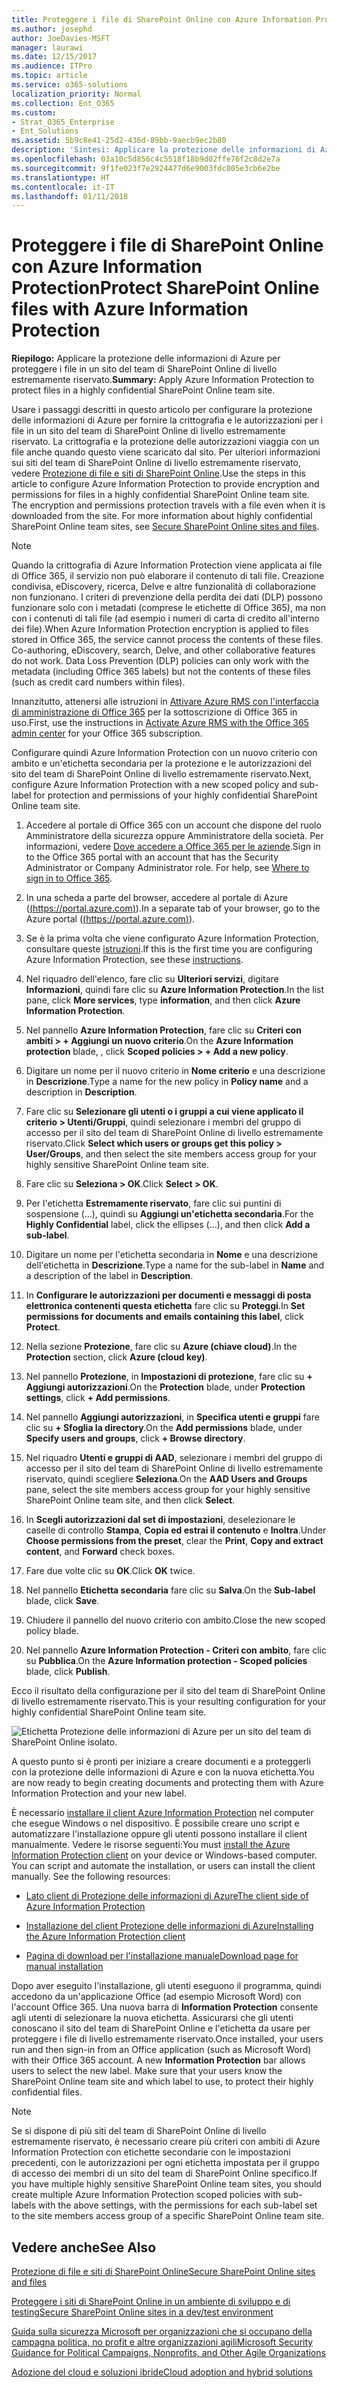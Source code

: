 ```yaml
---
title: Proteggere i file di SharePoint Online con Azure Information Protection
ms.author: josephd
author: JoeDavies-MSFT
manager: laurawi
ms.date: 12/15/2017
ms.audience: ITPro
ms.topic: article
ms.service: o365-solutions
localization_priority: Normal
ms.collection: Ent_O365
ms.custom:
- Strat_O365_Enterprise
- Ent_Solutions
ms.assetid: 5b9c8e41-25d2-436d-89bb-9aecb9ec2b80
description: 'Sintesi: Applicare la protezione delle informazioni di Azure per proteggere i file in un sito del team di SharePoint Online di livello estremamente riservato.'
ms.openlocfilehash: 03a10c5d856c4c5518f18b9d02ffe76f2c8d2e7a
ms.sourcegitcommit: 9f1fe023f7e2924477d6e9003fdc805e3cb6e2be
ms.translationtype: HT
ms.contentlocale: it-IT
ms.lasthandoff: 01/11/2018
---
```

# <a name="protect-sharepoint-online-files-with-azure-information-protection"></a><span data-ttu-id="12262-103">Proteggere i file di SharePoint Online con Azure Information Protection</span><span class="sxs-lookup"><span data-stu-id="12262-103">Protect SharePoint Online files with Azure Information Protection</span></span>

 <span data-ttu-id="12262-104">**Riepilogo:** Applicare la protezione delle informazioni di Azure per proteggere i file in un sito del team di SharePoint Online di livello estremamente riservato.</span><span class="sxs-lookup"><span data-stu-id="12262-104">**Summary:** Apply Azure Information Protection to protect files in a highly confidential SharePoint Online team site.</span></span>
  
<span data-ttu-id="12262-p101">Usare i passaggi descritti in questo articolo per configurare la protezione delle informazioni di Azure per fornire la crittografia e le autorizzazioni per i file in un sito del team di SharePoint Online di livello estremamente riservato. La crittografia e la protezione delle autorizzazioni viaggia con un file anche quando questo viene scaricato dal sito. Per ulteriori informazioni sui siti del team di SharePoint Online di livello estremamente riservato, vedere [Protezione di file e siti di SharePoint Online](secure-sharepoint-online-sites-and-files.md).</span><span class="sxs-lookup"><span data-stu-id="12262-p101">Use the steps in this article to configure Azure Information Protection to provide encryption and permissions for files in a highly confidential SharePoint Online team site. The encryption and permissions protection travels with a file even when it is downloaded from the site. For more information about highly confidential SharePoint Online team sites, see [Secure SharePoint Online sites and files](secure-sharepoint-online-sites-and-files.md).</span></span>
  
> [!NOTE]
> <span data-ttu-id="12262-p102">Quando la crittografia di Azure Information Protection viene applicata ai file di Office 365, il servizio non può elaborare il contenuto di tali file. Creazione condivisa, eDiscovery, ricerca, Delve e altre funzionalità di collaborazione non funzionano. I criteri di prevenzione della perdita dei dati (DLP) possono funzionare solo con i metadati (comprese le etichette di Office 365), ma non con i contenuti di tali file (ad esempio i numeri di carta di credito all'interno dei file).</span><span class="sxs-lookup"><span data-stu-id="12262-p102">When Azure Information Protection encryption is applied to files stored in Office 365, the service cannot process the contents of these files. Co-authoring, eDiscovery, search, Delve, and other collaborative features do not work. Data Loss Prevention (DLP) policies can only work with the metadata (including Office 365 labels) but not the contents of these files (such as credit card numbers within files).</span></span> 
  
<span data-ttu-id="12262-111">Innanzitutto, attenersi alle istruzioni in [Attivare Azure RMS con l'interfaccia di amministrazione di Office 365](https://docs.microsoft.com/information-protection/deploy-use/activate-office365) per la sottoscrizione di Office 365 in uso.</span><span class="sxs-lookup"><span data-stu-id="12262-111">First, use the instructions in [Activate Azure RMS with the Office 365 admin center](https://docs.microsoft.com/information-protection/deploy-use/activate-office365) for your Office 365 subscription.</span></span>
  
<span data-ttu-id="12262-112">Configurare quindi Azure Information Protection con un nuovo criterio con ambito e un'etichetta secondaria per la protezione e le autorizzazioni del sito del team di SharePoint Online di livello estremamente riservato.</span><span class="sxs-lookup"><span data-stu-id="12262-112">Next, configure Azure Information Protection with a new scoped policy and sub-label for protection and permissions of your highly confidential SharePoint Online team site.</span></span>
  
1. <span data-ttu-id="12262-p103">Accedere al portale di Office 365 con un account che dispone del ruolo Amministratore della sicurezza oppure Amministratore della società. Per informazioni, vedere [Dove accedere a Office 365 per le aziende](https://support.office.com/Article/Where-to-sign-in-to-Office-365-e9eb7d51-5430-4929-91ab-6157c5a050b4).</span><span class="sxs-lookup"><span data-stu-id="12262-p103">Sign in to the Office 365 portal with an account that has the Security Administrator or Company Administrator role. For help, see [Where to sign in to Office 365](https://support.office.com/Article/Where-to-sign-in-to-Office-365-e9eb7d51-5430-4929-91ab-6157c5a050b4).</span></span>
    
2. <span data-ttu-id="12262-115">In una scheda a parte del browser, accedere al portale di Azure ([(https://portal.azure.com)](https://portal.azure.com)).</span><span class="sxs-lookup"><span data-stu-id="12262-115">In a separate tab of your browser, go to the Azure portal ([(https://portal.azure.com)](https://portal.azure.com)).</span></span>
    
3. <span data-ttu-id="12262-116">Se è la prima volta che viene configurato Azure Information Protection, consultare queste [istruzioni](https://docs.microsoft.com/information-protection/deploy-use/configure-policy#to-access-the-azure-information-protection-blade-for-the-first-time).</span><span class="sxs-lookup"><span data-stu-id="12262-116">If this is the first time you are configuring Azure Information Protection, see these [instructions](https://docs.microsoft.com/information-protection/deploy-use/configure-policy#to-access-the-azure-information-protection-blade-for-the-first-time).</span></span>
    
4. <span data-ttu-id="12262-117">Nel riquadro dell'elenco, fare clic su **Ulteriori servizi**, digitare **Informazioni**, quindi fare clic su **Azure Information Protection**.</span><span class="sxs-lookup"><span data-stu-id="12262-117">In the list pane, click **More services**, type **information**, and then click **Azure Information Protection**.</span></span>
    
5. <span data-ttu-id="12262-118">Nel pannello **Azure Information Protection**, fare clic su **Criteri con ambiti > + Aggiungi un nuovo criterio**.</span><span class="sxs-lookup"><span data-stu-id="12262-118">On the **Azure Information protection** blade, , click **Scoped policies > + Add a new policy**.</span></span>
    
6. <span data-ttu-id="12262-119">Digitare un nome per il nuovo criterio in **Nome criterio** e una descrizione in **Descrizione**.</span><span class="sxs-lookup"><span data-stu-id="12262-119">Type a name for the new policy in **Policy name** and a description in **Description**.</span></span>
    
7. <span data-ttu-id="12262-120">Fare clic su **Selezionare gli utenti o i gruppi a cui viene applicato il criterio > Utenti/Gruppi**, quindi selezionare i membri del gruppo di accesso per il sito del team di SharePoint Online di livello estremamente riservato.</span><span class="sxs-lookup"><span data-stu-id="12262-120">Click **Select which users or groups get this policy > User/Groups**, and then select the site members access group for your highly sensitive SharePoint Online team site.</span></span> 
    
8. <span data-ttu-id="12262-121">Fare clic su **Seleziona > OK**.</span><span class="sxs-lookup"><span data-stu-id="12262-121">Click **Select > OK**.</span></span>
    
9. <span data-ttu-id="12262-122">Per l'etichetta **Estremamente riservato**, fare clic sui puntini di sospensione (…), quindi su **Aggiungi un'etichetta secondaria**.</span><span class="sxs-lookup"><span data-stu-id="12262-122">For the **Highly Confidential** label, click the ellipses (…), and then click **Add a sub-label**.</span></span>
    
10. <span data-ttu-id="12262-123">Digitare un nome per l'etichetta secondaria in **Nome** e una descrizione dell'etichetta in **Descrizione**.</span><span class="sxs-lookup"><span data-stu-id="12262-123">Type a name for the sub-label in **Name** and a description of the label in **Description**.</span></span>
    
11. <span data-ttu-id="12262-124">In **Configurare le autorizzazioni per documenti e messaggi di posta elettronica contenenti questa etichetta** fare clic su **Proteggi**.</span><span class="sxs-lookup"><span data-stu-id="12262-124">In **Set permissions for documents and emails containing this label**, click **Protect**.</span></span>
    
12. <span data-ttu-id="12262-125">Nella sezione **Protezione**, fare clic su **Azure (chiave cloud)**.</span><span class="sxs-lookup"><span data-stu-id="12262-125">In the **Protection** section, click **Azure (cloud key)**.</span></span>
    
13. <span data-ttu-id="12262-126">Nel pannello **Protezione**, in **Impostazioni di protezione**, fare clic su **+ Aggiungi autorizzazioni**.</span><span class="sxs-lookup"><span data-stu-id="12262-126">On the **Protection** blade, under **Protection settings**, click **+ Add permissions**.</span></span>
    
14. <span data-ttu-id="12262-127">Nel pannello **Aggiungi autorizzazioni**, in **Specifica utenti e gruppi** fare clic su **+ Sfoglia la directory**.</span><span class="sxs-lookup"><span data-stu-id="12262-127">On the **Add permissions** blade, under **Specify users and groups**, click **+ Browse directory**.</span></span>
    
15. <span data-ttu-id="12262-128">Nel riquadro **Utenti e gruppi di AAD**, selezionare i membri del gruppo di accesso per il sito del team di SharePoint Online di livello estremamente riservato, quindi scegliere **Seleziona**.</span><span class="sxs-lookup"><span data-stu-id="12262-128">On the **AAD Users and Groups** pane, select the site members access group for your highly sensitive SharePoint Online team site, and then click **Select**.</span></span>
    
16. <span data-ttu-id="12262-129">In **Scegli autorizzazioni dal set di impostazioni**, deselezionare le caselle di controllo **Stampa**, **Copia ed estrai il contenuto** e **Inoltra**.</span><span class="sxs-lookup"><span data-stu-id="12262-129">Under **Choose permissions from the preset**, clear the **Print**, **Copy and extract content**, and **Forward** check boxes.</span></span>
    
17. <span data-ttu-id="12262-130">Fare due volte clic su **OK**.</span><span class="sxs-lookup"><span data-stu-id="12262-130">Click **OK** twice.</span></span>
    
18. <span data-ttu-id="12262-131">Nel pannello **Etichetta secondaria** fare clic su **Salva**.</span><span class="sxs-lookup"><span data-stu-id="12262-131">On the **Sub-label** blade, click **Save**.</span></span>
    
19. <span data-ttu-id="12262-132">Chiudere il pannello del nuovo criterio con ambito.</span><span class="sxs-lookup"><span data-stu-id="12262-132">Close the new scoped policy blade.</span></span>
    
20. <span data-ttu-id="12262-133">Nel pannello **Azure Information Protection - Criteri con ambito**, fare clic su **Pubblica**.</span><span class="sxs-lookup"><span data-stu-id="12262-133">On the **Azure Information protection - Scoped policies** blade, click **Publish**.</span></span>
    
<span data-ttu-id="12262-134">Ecco il risultato della configurazione per il sito del team di SharePoint Online di livello estremamente riservato.</span><span class="sxs-lookup"><span data-stu-id="12262-134">This is your resulting configuration for your highly confidential SharePoint Online team site.</span></span>
  
![Etichetta Protezione delle informazioni di Azure per un sito del team di SharePoint Online isolato.](images/8cc92aa4-e7bc-4c2f-a4a4-3b034b21aebf.png)
  
<span data-ttu-id="12262-136">A questo punto si è pronti per iniziare a creare documenti e a proteggerli con la protezione delle informazioni di Azure e con la nuova etichetta.</span><span class="sxs-lookup"><span data-stu-id="12262-136">You are now ready to begin creating documents and protecting them with Azure Information Protection and your new label.</span></span>
  
<span data-ttu-id="12262-p104">È necessario [installare il client Azure Information Protection](https://docs.microsoft.com/information-protection/rms-client/install-client-app) nel computer che esegue Windows o nel dispositivo. È possibile creare uno script e automatizzare l'installazione oppure gli utenti possono installare il client manualmente. Vedere le risorse seguenti:</span><span class="sxs-lookup"><span data-stu-id="12262-p104">You must [install the Azure Information Protection client](https://docs.microsoft.com/information-protection/rms-client/install-client-app) on your device or Windows-based computer. You can script and automate the installation, or users can install the client manually. See the following resources:</span></span>
  
- <span data-ttu-id="12262-140">[Lato client di Protezione delle informazioni di Azure](https://docs.microsoft.com/information-protection/rms-client/use-client)</span><span class="sxs-lookup"><span data-stu-id="12262-140">[The client side of Azure Information Protection](https://docs.microsoft.com/information-protection/rms-client/use-client)</span></span>
    
- <span data-ttu-id="12262-141">[Installazione del client Protezione delle informazioni di Azure](https://docs.microsoft.com/information-protection/rms-client/client-admin-guide)</span><span class="sxs-lookup"><span data-stu-id="12262-141">[Installing the Azure Information Protection client](https://docs.microsoft.com/information-protection/rms-client/client-admin-guide)</span></span>
    
- [<span data-ttu-id="12262-142">Pagina di download per l'installazione manuale</span><span class="sxs-lookup"><span data-stu-id="12262-142">Download page for manual installation</span></span>](https://www.microsoft.com/download/details.aspx?id=53018)
    
<span data-ttu-id="12262-p105">Dopo aver eseguito l'installazione, gli utenti eseguono il programma, quindi accedono da un'applicazione Office (ad esempio Microsoft Word) con l'account Office 365. Una nuova barra di **Information Protection** consente agli utenti di selezionare la nuova etichetta. Assicurarsi che gli utenti conoscano il sito del team di SharePoint Online e l'etichetta da usare per proteggere i file di livello estremamente riservato.</span><span class="sxs-lookup"><span data-stu-id="12262-p105">Once installed, your users run and then sign-in from an Office application (such as Microsoft Word) with their Office 365 account. A new **Information Protection** bar allows users to select the new label. Make sure that your users know the SharePoint Online team site and which label to use, to protect their highly confidential files.</span></span>
  
> [!NOTE]
> <span data-ttu-id="12262-146">Se si dispone di più siti del team di SharePoint Online di livello estremamente riservato, è necessario creare più criteri con ambiti di Azure Information Protection con etichette secondarie con le impostazioni precedenti, con le autorizzazioni per ogni etichetta impostata per il gruppo di accesso dei membri di un sito del team di SharePoint Online specifico.</span><span class="sxs-lookup"><span data-stu-id="12262-146">If you have multiple highly sensitive SharePoint Online team sites, you should create multiple Azure Information Protection scoped policies with sub-labels with the above settings, with the permissions for each sub-label set to the site members access group of a specific SharePoint Online team site.</span></span> 
  
## <a name="see-also"></a><span data-ttu-id="12262-147">Vedere anche</span><span class="sxs-lookup"><span data-stu-id="12262-147">See Also</span></span>

[<span data-ttu-id="12262-148">Protezione di file e siti di SharePoint Online</span><span class="sxs-lookup"><span data-stu-id="12262-148">Secure SharePoint Online sites and files</span></span>](secure-sharepoint-online-sites-and-files.md)
  
[<span data-ttu-id="12262-149">Proteggere i siti di SharePoint Online in un ambiente di sviluppo e di testing</span><span class="sxs-lookup"><span data-stu-id="12262-149">Secure SharePoint Online sites in a dev/test environment</span></span>](secure-sharepoint-online-sites-in-a-dev-test-environment.md)
  
[<span data-ttu-id="12262-150">Guida sulla sicurezza Microsoft per organizzazioni che si occupano della campagna politica, no profit e altre organizzazioni agili</span><span class="sxs-lookup"><span data-stu-id="12262-150">Microsoft Security Guidance for Political Campaigns, Nonprofits, and Other Agile Organizations</span></span>](microsoft-security-guidance-for-political-campaigns-nonprofits-and-other-agile-o.md)
  
[<span data-ttu-id="12262-151">Adozione del cloud e soluzioni ibride</span><span class="sxs-lookup"><span data-stu-id="12262-151">Cloud adoption and hybrid solutions</span></span>](cloud-adoption-and-hybrid-solutions.md)




